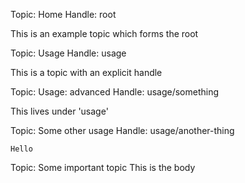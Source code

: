 Topic: Home
Handle: root

This is an example topic which forms the root


Topic: Usage
Handle: usage

This is a topic with an explicit handle


Topic: Usage: advanced
Handle: usage/something

This lives under 'usage'


Topic: Some other usage
Handle: usage/another-thing

```
Hello
```

Topic: Some important topic
This is the body
